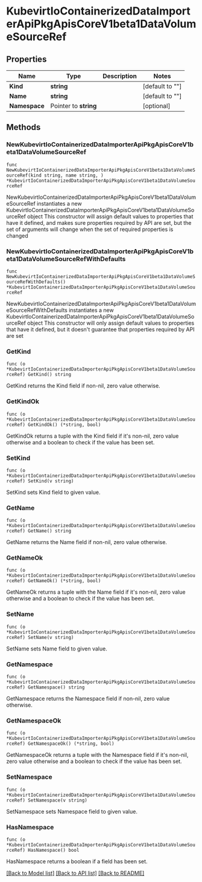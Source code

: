 # KubevirtIoContainerizedDataImporterApiPkgApisCoreV1beta1DataVolumeSourceRef

## Properties

Name | Type | Description | Notes
------------ | ------------- | ------------- | -------------
**Kind** | **string** |  | [default to ""]
**Name** | **string** |  | [default to ""]
**Namespace** | Pointer to **string** |  | [optional] 

## Methods

### NewKubevirtIoContainerizedDataImporterApiPkgApisCoreV1beta1DataVolumeSourceRef

`func NewKubevirtIoContainerizedDataImporterApiPkgApisCoreV1beta1DataVolumeSourceRef(kind string, name string, ) *KubevirtIoContainerizedDataImporterApiPkgApisCoreV1beta1DataVolumeSourceRef`

NewKubevirtIoContainerizedDataImporterApiPkgApisCoreV1beta1DataVolumeSourceRef instantiates a new KubevirtIoContainerizedDataImporterApiPkgApisCoreV1beta1DataVolumeSourceRef object
This constructor will assign default values to properties that have it defined,
and makes sure properties required by API are set, but the set of arguments
will change when the set of required properties is changed

### NewKubevirtIoContainerizedDataImporterApiPkgApisCoreV1beta1DataVolumeSourceRefWithDefaults

`func NewKubevirtIoContainerizedDataImporterApiPkgApisCoreV1beta1DataVolumeSourceRefWithDefaults() *KubevirtIoContainerizedDataImporterApiPkgApisCoreV1beta1DataVolumeSourceRef`

NewKubevirtIoContainerizedDataImporterApiPkgApisCoreV1beta1DataVolumeSourceRefWithDefaults instantiates a new KubevirtIoContainerizedDataImporterApiPkgApisCoreV1beta1DataVolumeSourceRef object
This constructor will only assign default values to properties that have it defined,
but it doesn't guarantee that properties required by API are set

### GetKind

`func (o *KubevirtIoContainerizedDataImporterApiPkgApisCoreV1beta1DataVolumeSourceRef) GetKind() string`

GetKind returns the Kind field if non-nil, zero value otherwise.

### GetKindOk

`func (o *KubevirtIoContainerizedDataImporterApiPkgApisCoreV1beta1DataVolumeSourceRef) GetKindOk() (*string, bool)`

GetKindOk returns a tuple with the Kind field if it's non-nil, zero value otherwise
and a boolean to check if the value has been set.

### SetKind

`func (o *KubevirtIoContainerizedDataImporterApiPkgApisCoreV1beta1DataVolumeSourceRef) SetKind(v string)`

SetKind sets Kind field to given value.


### GetName

`func (o *KubevirtIoContainerizedDataImporterApiPkgApisCoreV1beta1DataVolumeSourceRef) GetName() string`

GetName returns the Name field if non-nil, zero value otherwise.

### GetNameOk

`func (o *KubevirtIoContainerizedDataImporterApiPkgApisCoreV1beta1DataVolumeSourceRef) GetNameOk() (*string, bool)`

GetNameOk returns a tuple with the Name field if it's non-nil, zero value otherwise
and a boolean to check if the value has been set.

### SetName

`func (o *KubevirtIoContainerizedDataImporterApiPkgApisCoreV1beta1DataVolumeSourceRef) SetName(v string)`

SetName sets Name field to given value.


### GetNamespace

`func (o *KubevirtIoContainerizedDataImporterApiPkgApisCoreV1beta1DataVolumeSourceRef) GetNamespace() string`

GetNamespace returns the Namespace field if non-nil, zero value otherwise.

### GetNamespaceOk

`func (o *KubevirtIoContainerizedDataImporterApiPkgApisCoreV1beta1DataVolumeSourceRef) GetNamespaceOk() (*string, bool)`

GetNamespaceOk returns a tuple with the Namespace field if it's non-nil, zero value otherwise
and a boolean to check if the value has been set.

### SetNamespace

`func (o *KubevirtIoContainerizedDataImporterApiPkgApisCoreV1beta1DataVolumeSourceRef) SetNamespace(v string)`

SetNamespace sets Namespace field to given value.

### HasNamespace

`func (o *KubevirtIoContainerizedDataImporterApiPkgApisCoreV1beta1DataVolumeSourceRef) HasNamespace() bool`

HasNamespace returns a boolean if a field has been set.


[[Back to Model list]](../README.md#documentation-for-models) [[Back to API list]](../README.md#documentation-for-api-endpoints) [[Back to README]](../README.md)


